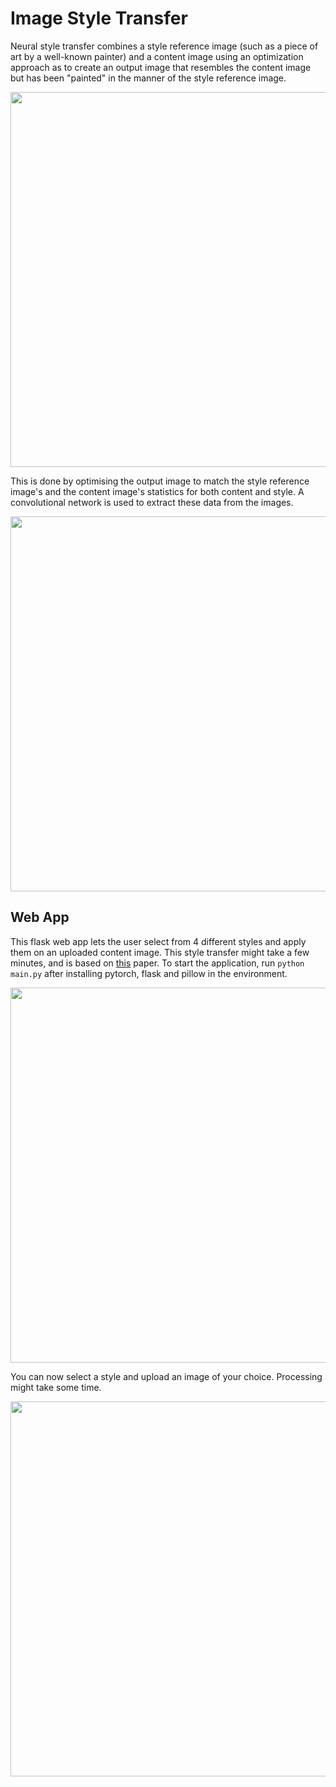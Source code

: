 # Image Style Transfer
Neural style transfer combines a style reference image (such as a piece of art by a well-known painter) and a content image using an optimization approach as to create an output image that resembles the content image but has been "painted" in the manner of the style reference image.

<p align="center">
<img src="https://user-images.githubusercontent.com/82305551/215335649-9cdac773-eae3-4830-b924-e94e95930c90.jpg" width="600">
</p>

This is done by optimising the output image to match the style reference image's and the content image's statistics for both content and style. A convolutional network is used to extract these data from the images.

<p align="center">
<img src="https://user-images.githubusercontent.com/82305551/215337296-462ee136-bc70-4d1f-8d98-989afc9b6861.jpg" width="600">
</p>

## Web App

This flask web app lets the user select from 4 different styles and apply them on an uploaded content image. This style transfer might take a few minutes, and is based on [this](https://arxiv.org/abs/1508.06576) paper. To start the application, run ```python main.py``` after installing pytorch, flask and pillow in the environment.

<p align="center">
<img src="https://user-images.githubusercontent.com/82305551/215336892-1b0e272a-78c1-48fb-b2af-b7d10f90a56c.png" width="600">
</p>

You can now select a style and upload an image of your choice. Processing might take some time.

<p align="center">
<img src="https://user-images.githubusercontent.com/82305551/215337026-f9958a7a-c326-41bc-8d8f-9373e00d418b.png" width="600">
</p>
